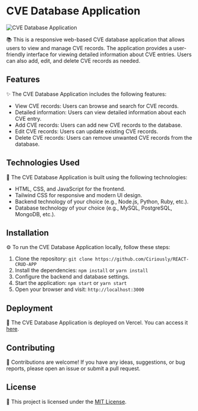 # CVE Database Application

![CVE Database Application](/path/to/screenshot.png)

📚 This is a responsive web-based CVE database application that allows users to view and manage CVE records. The application provides a user-friendly interface for viewing detailed information about CVE entries. Users can also add, edit, and delete CVE records as needed.

## Features

✨ The CVE Database Application includes the following features:

- View CVE records: Users can browse and search for CVE records.
- Detailed information: Users can view detailed information about each CVE entry.
- Add CVE records: Users can add new CVE records to the database.
- Edit CVE records: Users can update existing CVE records.
- Delete CVE records: Users can remove unwanted CVE records from the database.

## Technologies Used

🚀 The CVE Database Application is built using the following technologies:

- HTML, CSS, and JavaScript for the frontend.
- Tailwind CSS for responsive and modern UI design.
- Backend technology of your choice (e.g., Node.js, Python, Ruby, etc.).
- Database technology of your choice (e.g., MySQL, PostgreSQL, MongoDB, etc.).

## Installation

⚙️ To run the CVE Database Application locally, follow these steps:

1. Clone the repository: `git clone https://github.com/Ciriously/REACT-CRUD-APP`
2. Install the dependencies: `npm install` or `yarn install`
3. Configure the backend and database settings.
4. Start the application: `npm start` or `yarn start`
5. Open your browser and visit: `http://localhost:3000`

## Deployment

🚀 The CVE Database Application is deployed on Vercel. You can access it [here](https://crudapp-indol.vercel.app/).

## Contributing

🤝 Contributions are welcome! If you have any ideas, suggestions, or bug reports, please open an issue or submit a pull request.

## License

📝 This project is licensed under the [MIT License](LICENSE).
